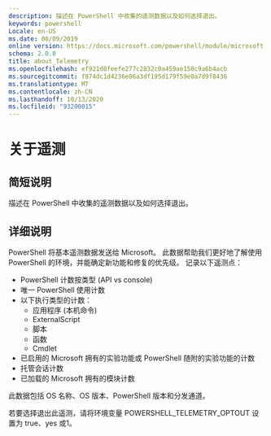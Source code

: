 ```yaml
---
description: 描述在 PowerShell 中收集的遥测数据以及如何选择退出。
keywords: powershell
Locale: en-US
ms.date: 08/09/2019
online version: https://docs.microsoft.com/powershell/module/microsoft.powershell.core/about/about_telemetry?view=powershell-7.1&WT.mc_id=ps-gethelp
schema: 2.0.0
title: about_Telemetry
ms.openlocfilehash: ef921d0feefe277c2832c0a459ae150c9a6b4acb
ms.sourcegitcommit: f874dc1d4236e06a3df195d179f59e0a7d9f8436
ms.translationtype: MT
ms.contentlocale: zh-CN
ms.lasthandoff: 10/13/2020
ms.locfileid: "93200015"
---
```

# <a name="about-telemetry"></a>关于遥测

## <a name="short-description"></a>简短说明

描述在 PowerShell 中收集的遥测数据以及如何选择退出。

## <a name="long-description"></a>详细说明

PowerShell 将基本遥测数据发送给 Microsoft。
此数据帮助我们更好地了解使用 PowerShell 的环境，并能确定新功能和修复的优先级。
记录以下遥测点：

- PowerShell 计数按类型 (API vs console) 
- 唯一 PowerShell 使用计数
- 以下执行类型的计数：
  - 应用程序 (本机命令) 
  - ExternalScript
  - 脚本
  - 函数
  - Cmdlet
- 已启用的 Microsoft 拥有的实验功能或 PowerShell 随附的实验功能的计数
- 托管会话计数
- 已加载的 Microsoft 拥有的模块计数

此数据包括 OS 名称、OS 版本、PowerShell 版本和分发通道。

若要选择退出此遥测，请将环境变量 POWERSHELL_TELEMETRY_OPTOUT 设置为 true、yes 或1。

